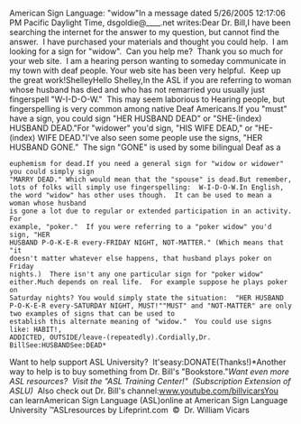 American Sign Language: 
		"widow"In a message dated 5/26/2005 12:17:06 PM Pacific Daylight Time, dsgoldie@____.net 
    writes:Dear Dr.
    Bill,I have been searching the internet for the answer to my question, but 
    cannot find the answer.  I have purchased your materials and thought you 
    could help.  I am looking for a sign for "widow".  Can you help me?  Thank 
    you so much for your web site.  I am a hearing person wanting to someday 
    communicate in my town with deaf people. Your web site has 
    been very helpful.  Keep up the great work!ShelleyHello Shelley,In the ASL if you are referring to woman whose husband has died and who has 
    not remarried you usually just fingerspell "W-I-D-O-W."  This may seem 
	laborious to Hearing people, but fingerspelling is very common among native 
	Deaf Americans.If you "must" have a sign, you could sign "HER HUSBAND DEAD" or "SHE-(index) HUSBAND 
    DEAD."For "widower" you'd sign, "HIS WIFE DEAD," or "HE-(index) WIFE DEAD."I've also seen some people use the signs, "HER HUSBAND GONE."  The sign 
	"GONE" is used by some bilingual Deaf as a 

	euphemism for dead.If you need a general sign for "widow or widower" you could simply sign 
    "MARRY DEAD." Which would mean that the "spouse" is dead.But remember, lots of folks will simply use fingerspelling:  W-I-D-O-W.In English, the word "widow" has other uses though.  It can be used to mean a woman whose husband 
    is gone a lot due to regular or extended participation in an activity. For 
    example, "poker."  If you were referring to a "poker widow" you'd sign, "HER 
    HUSBAND P-O-K-E-R every-FRIDAY NIGHT, NOT-MATTER." (Which means that "it 
    doesn't matter whatever else happens, that husband plays poker on Friday 
    nights.)  There isn't any one particular sign for "poker widow" 
    either.Much depends on real life.  For example suppose he plays poker on 
    Saturday nights? You would simply state the situation:  "HER HUSBAND 
	P-O-K-E-R every-SATURDAY NIGHT, MUST!""MUST" and "NOT-MATTER" are only two examples of signs that can be used to 
    establish this alternate meaning of "widow."  You could use signs like: HABIT!, 
    ADDICTED, OUTSIDE/leave-(repeatedly).Cordially,Dr. BillSee:HUSBANDSee:DEAD* 
Want to help support ASL University?  It'seasy:DONATE(Thanks!)*Another way to help is to buy something from Dr. Bill's "Bookstore."*Want even more ASL resources?  Visit the "ASL Training Center!"  (Subscription 
Extension of ASLU)*  Also check out Dr. Bill's channel:www.youtube.com/billvicarsYou can learnAmerican Sign Language (ASL)online at American Sign Language University ™ASLresources by Lifeprint.com  ©  Dr. William Vicars